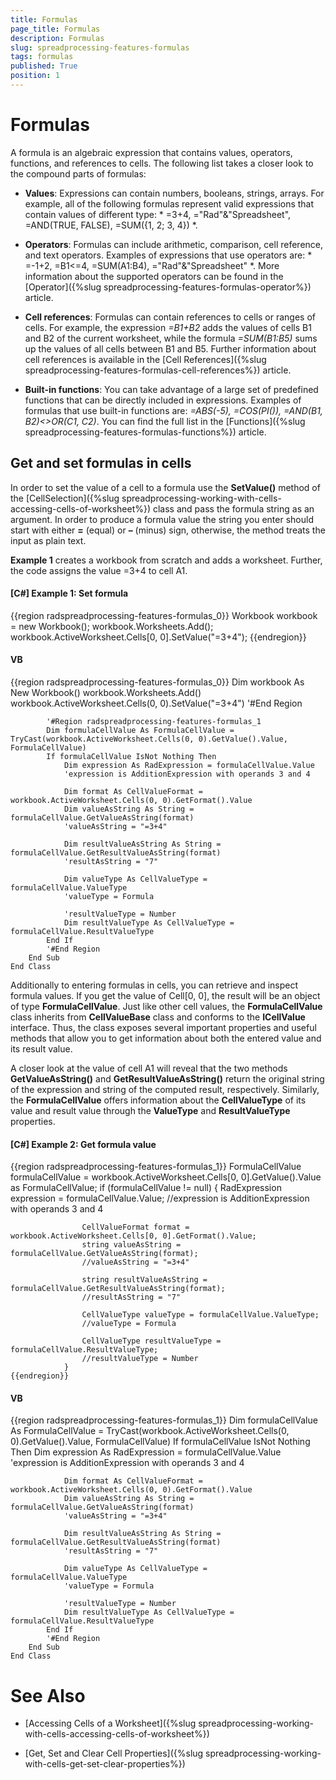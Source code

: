 ```yaml
---
title: Formulas
page_title: Formulas
description: Formulas
slug: spreadprocessing-features-formulas
tags: formulas
published: True
position: 1
---
```


# Formulas



A formula is an algebraic expression that contains values, operators, functions, and references to cells. The following list takes a closer look to the compound parts of formulas:
      

* __Values__: Expressions can contain numbers, booleans, strings, arrays. For example, all of the following formulas represent valid expressions that contain values of different type:
            *
              =3+4, ="Rad"&"Spreadsheet", =AND(TRUE, FALSE), =SUM({1, 2; 3, 4})
            *.
          

* __Operators__: Formulas can include arithmetic, comparison, cell reference, and text operators. Examples of expressions that use operators are:
            *
              =-1+2, =B1<=4, =SUM(A1:B4), ="Rad"&"Spreadsheet"
            *.
            More information about the supported operators can be found in the [Operator]({%slug spreadprocessing-features-formulas-operator%}) article.
          

* __Cell references__: Formulas can contain references to cells or ranges of cells. For example, the expression *=B1+B2* adds
            the values of cells B1 and B2 of the current worksheet, while the formula *=SUM(B1:B5)* sums up the values of all cells between B1 and B5.
            Further information about cell references is available in the [Cell References]({%slug spreadprocessing-features-formulas-cell-references%}) article.
          

* __Built-in functions__: You can take advantage of a large set of predefined functions that can be directly included in expressions.
            Examples of formulas that use built-in functions are: *=ABS(-5), =COS(PI()), =AND(B1, B2)<>OR(C1, C2)*. 
            You can find the full list in the [Functions]({%slug spreadprocessing-features-formulas-functions%}) article.
          

## Get and set formulas in cells

In order to set the value of a cell to a formula use the __SetValue()__ method of the [CellSelection]({%slug spreadprocessing-working-with-cells-accessing-cells-of-worksheet%}) class and pass the formula string as an argument. In order to produce a formula value the string you enter should start with either __=__ (equal) or __–__ (minus) sign, otherwise, the method treats the input as plain text.
        

__Example 1__ creates a workbook from scratch and adds a worksheet. Further, the code assigns the value =3+4 to cell A1.
        

#### __[C#] Example 1: Set formula__

{{region radspreadprocessing-features-formulas_0}}
	            Workbook workbook = new Workbook();
	            workbook.Worksheets.Add();
	            workbook.ActiveWorksheet.Cells[0, 0].SetValue("=3+4");
	{{endregion}}



#### __VB__

{{region radspreadprocessing-features-formulas_0}}
	        Dim workbook As New Workbook()
	        workbook.Worksheets.Add()
	        workbook.ActiveWorksheet.Cells(0, 0).SetValue("=3+4")
	        '#End Region
	
	        '#Region radspreadprocessing-features-formulas_1
	        Dim formulaCellValue As FormulaCellValue = TryCast(workbook.ActiveWorksheet.Cells(0, 0).GetValue().Value, FormulaCellValue)
	        If formulaCellValue IsNot Nothing Then
	            Dim expression As RadExpression = formulaCellValue.Value
	            'expression is AdditionExpression with operands 3 and 4
	
	            Dim format As CellValueFormat = workbook.ActiveWorksheet.Cells(0, 0).GetFormat().Value
	            Dim valueAsString As String = formulaCellValue.GetValueAsString(format)
	            'valueAsString = "=3+4"
	
	            Dim resultValueAsString As String = formulaCellValue.GetResultValueAsString(format)
	            'resultAsString = "7"
	
	            Dim valueType As CellValueType = formulaCellValue.ValueType
	            'valueType = Formula
	
	            'resultValueType = Number
	            Dim resultValueType As CellValueType = formulaCellValue.ResultValueType
	        End If
	        '#End Region
	    End Sub
	End Class



Additionally to entering formulas in cells, you can retrieve and inspect formula values. If you get the value of Cell[0, 0], the result will be an object of type __FormulaCellValue__. Just like other cell values, the __FormulaCellValue__ class inherits from __CellValueBase__ class and conforms to the __ICellValue__ interface. Thus, the class exposes several important properties and useful methods that allow you to get information about both the entered value and its result value.
        

A closer look at the value of cell A1 will reveal that the two methods __GetValueAsString()__ and __GetResultValueAsString()__ return the original string of the expression and string of the computed result, respectively. Similarly, the __FormulaCellValue__ offers information about the __CellValueType__ of its value and result value through the __ValueType__ and __ResultValueType__ properties.
        

#### __[C#] Example 2: Get formula value__

{{region radspreadprocessing-features-formulas_1}}
	            FormulaCellValue formulaCellValue = workbook.ActiveWorksheet.Cells[0, 0].GetValue().Value as FormulaCellValue;
	            if (formulaCellValue != null)
	            {
	                RadExpression expression = formulaCellValue.Value;
	                //expression is AdditionExpression with operands 3 and 4
	
	                CellValueFormat format = workbook.ActiveWorksheet.Cells[0, 0].GetFormat().Value;
	                string valueAsString = formulaCellValue.GetValueAsString(format);
	                //valueAsString = "=3+4"
	
	                string resultValueAsString = formulaCellValue.GetResultValueAsString(format);
	                //resultAsString = "7"
	
	                CellValueType valueType = formulaCellValue.ValueType;
	                //valueType = Formula
	
	                CellValueType resultValueType = formulaCellValue.ResultValueType;
	                //resultValueType = Number
	            }
	{{endregion}}



#### __VB__

{{region radspreadprocessing-features-formulas_1}}
	        Dim formulaCellValue As FormulaCellValue = TryCast(workbook.ActiveWorksheet.Cells(0, 0).GetValue().Value, FormulaCellValue)
	        If formulaCellValue IsNot Nothing Then
	            Dim expression As RadExpression = formulaCellValue.Value
	            'expression is AdditionExpression with operands 3 and 4
	
	            Dim format As CellValueFormat = workbook.ActiveWorksheet.Cells(0, 0).GetFormat().Value
	            Dim valueAsString As String = formulaCellValue.GetValueAsString(format)
	            'valueAsString = "=3+4"
	
	            Dim resultValueAsString As String = formulaCellValue.GetResultValueAsString(format)
	            'resultAsString = "7"
	
	            Dim valueType As CellValueType = formulaCellValue.ValueType
	            'valueType = Formula
	
	            'resultValueType = Number
	            Dim resultValueType As CellValueType = formulaCellValue.ResultValueType
	        End If
	        '#End Region
	    End Sub
	End Class



# See Also

 * [Accessing Cells of a Worksheet]({%slug spreadprocessing-working-with-cells-accessing-cells-of-worksheet%})

 * [Get, Set and Clear Cell Properties]({%slug spreadprocessing-working-with-cells-get-set-clear-properties%})
